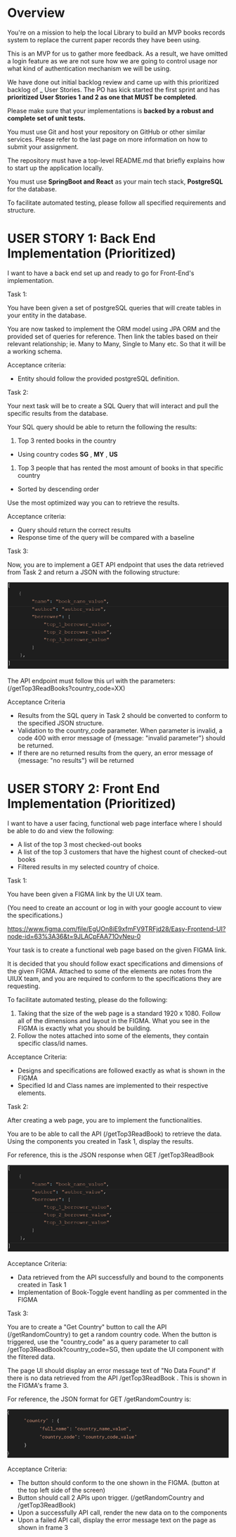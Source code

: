 # ​Overview

You're on a mission to help the local Library to build an MVP books records system to replace the current paper records they have been using.

This is an MVP for us to gather more feedback. As a result, we have omitted a login feature as we are not sure how we are going to control usage nor what kind of authentication mechanism we will be using.

We have done out initial backlog review and came up with this prioritized backlog of \_ User Stories. The PO has kick started the first sprint and has **prioritized User Stories 1 and 2 as one that MUST be completed**.

Please make sure that your implementations is **backed by a robust and complete set of unit tests.**

You must use Git and host your repository on GitHub or other similar services. Please refer to the last page on more information on how to submit your assignment.

The repository must have a top-level README.md that briefly explains how to start up the application locally.

You must use **SpringBoot and React** as your main tech stack, **PostgreSQL** for the database.

To facilitate automated testing, please follow all specified requirements and structure.

# ​USER STORY 1: Back End Implementation (Prioritized)

I want to have a back end set up and ready to go for Front-End's implementation.

Task 1:

You have been given a set of postgreSQL queries that will create tables in your entity in the database.

You are now tasked to implement the ORM model using JPA ORM and the provided set of queries for reference. Then link the tables based on their relevant relationship; ie. Many to Many, Single to Many etc. So that it will be a working schema.

Acceptance criteria:

- Entity should follow the provided postgreSQL definition.

Task 2:

Your next task will be to create a SQL Query that will interact and pull the specific results from the database.

Your SQL query should be able to return the following the results:

1. Top 3 rented books in the country

  - Using country codes **SG** , **MY** , **US**

1. Top 3 people that has rented the most amount of books in that specific country

  - Sorted by descending order

Use the most optimized way you can to retrieve the results.

Acceptance criteria:

- Query should return the correct results
- Response time of the query will be compared with a baseline

Task 3:

Now, you are to implement a GET API endpoint that uses the data retrieved from Task 2 and return a JSON with the following structure:

![](fig1.png)

The API endpoint must follow this url with the parameters: (/getTop3ReadBooks?country\_code=XX)

Acceptance Criteria

- Results from the SQL query in Task 2 should be converted to conform to the specified JSON structure.
- Validation to the country\_code parameter. When parameter is invalid, a code 400 with error message of {message: "invalid parameter"} should be returned.
- If there are no returned results from the query, an error message of {message: "no results"} will be returned

# ​USER STORY 2: Front End Implementation (Prioritized)

I want to have a user facing, functional web page interface where I should be able to do and view the following:

- A list of the top 3 most checked-out books
- A list of the top 3 customers that have the highest count of checked-out books
- Filtered results in my selected country of choice.

Task 1:

You have been given a FIGMA link by the UI UX team.

(You need to create an account or log in with your google account to view the specifications.)

https://www.figma.com/file/EgUOn8iE9xfmFV9TRFjd28/Easy-Frontend-UI?node-id=63%3A36&t=9JLACpFAA71OvNeu-0

Your task is to create a functional web page based on the given FIGMA link.

It is decided that you should follow exact specifications and dimensions of the given FIGMA. Attached to some of the elements are notes from the UIUX team, and you are required to conform to the specifications they are requesting.

To facilitate automated testing, please do the following:

1. Taking that the size of the web page is a standard 1920 x 1080. Follow all of the dimensions and layout in the FIGMA. What you see in the FIGMA is exactly what you should be building.
2. Follow the notes attached into some of the elements, they contain specific class/id names.

Acceptance Criteria:

- Designs and specifications are followed exactly as what is shown in the FIGMA
- Specified Id and Class names are implemented to their respective elements.

Task 2:

After creating a web page, you are to implement the functionalities.

You are to be able to call the API (/getTop3ReadBook) to retrieve the data. Using the components you created in Task 1, display the results.

For reference, this is the JSON response when GET /getTop3ReadBook

![](fig1.png)

Acceptance Criteria:

- Data retrieved from the API successfully and bound to the components created in Task 1
- Implementation of Book-Toggle event handling as per commented in the FIGMA

Task 3:

You are to create a "Get Country" button to call the API (/getRandomCountry) to get a random country code. When the button is triggered, use the "country\_code" as a query parameter to call /getTop3ReadBook?country\_code=SG, then update the UI component with the filtered data.

The page UI should display an error message text of "No Data Found" if there is no data retrieved from the API /getTop3ReadBook . This is shown in the FIGMA's frame 3.

For reference, the JSON format for GET /getRandomCountry is:

![](fig2.png)

Acceptance Criteria:

- The button should conform to the one shown in the FIGMA. (button at the top left side of the screen)
- Button should call 2 APIs upon trigger. (/getRandomCountry and /getTop3ReadBook)
- Upon a successfully API call, render the new data on to the components
- Upon a failed API call, display the error message text on the page as shown in frame 3
